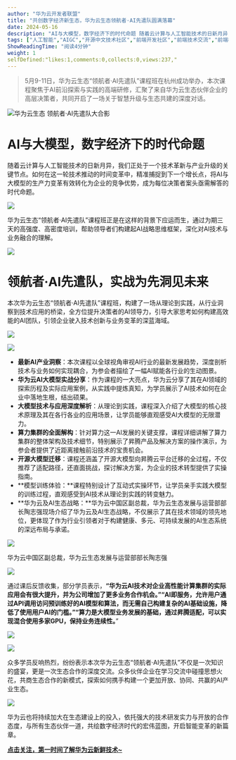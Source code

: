 ```yaml
---
author: "华为云开发者联盟"
title: "共创数字经济新生态，华为云生态领航者·AI先遣队圆满落幕"
date: 2024-05-16
description: "AI与大模型，数字经济下的时代命题 随着云计算与人工智能技术的日新月异，我们正处于一个技术革新与产业升级的关键节点。"
tags: ["人工智能","AIGC","开源中文技术社区","前端开发社区","前端技术交流","前端框架教程","JavaScript 学习资源","CSS 技巧与最佳实践","HTML5 最新动态","前端工程师职业发展","开源前端项目","前端技术趋势"]
ShowReadingTime: "阅读4分钟"
weight: 1
selfDefined:"likes:1,comments:0,collects:0,views:237,"
---
```

> 5月9-11日，华为云生态“领航者·AI先遣队”课程班在杭州成功举办，本次课程聚焦于AI前沿探索与实践的高端研修，汇聚了来自华为云生态伙伴企业的高层决策者，共同开启了一场关于智慧升级与生态共建的深度对话。

![](/images/jueJin/8b82d43e0dcd4f5.png)华为云生态 领航者·AI先遣队大合影

AI与大模型，数字经济下的时代命题
=================

随着云计算与人工智能技术的日新月异，我们正处于一个技术革新与产业升级的关键节点。如何在这一轮技术推动的时间变革中，精准捕捉到下一个增长点，将AI与大模型的生产力变革有效转化为企业的竞争优势，成为每位决策者案头亟需解答的时代命题。

![](/images/jueJin/09ea2aaf8388449.png)

华为云生态“领航者·AI先遣队”课程班正是在这样的背景下应运而生，通过为期三天的高强度、高密度培训，帮助领导者们构建起AI战略思维框架，深化对AI技术与业务融合的理解。

![](/images/jueJin/0cc296f0d98649e.png)

领航者·AI先遣队，实战为先洞见未来
==================

本次华为云生态“领航者·AI先遣队”课程班，构建了一场从理论到实践，从行业洞察到技术应用的桥梁，全方位提升决策者的AI领导力，引导大家思考如何构建高效能的AI团队，引领企业驶入技术创新与业务变革的深蓝海域。

![](/images/jueJin/16bae10e2bc2485.png)

![](/images/jueJin/cc44811738e04f3.png)

*   **最新AI产业洞察**：本次课程以全球视角审视AI行业的最新发展趋势，深度剖析技术与业务如何实现耦合，为参会者描绘了一幅AI赋能各行业的生动图景。
*   **华为云AI大模型实战分享**：作为课程的一大亮点，华为云分享了其在AI领域的探索历程及实际应用案例，从实践中提炼真知，为学员展示了AI技术如何在企业中落地生根，结出硕果。
*   **大模型技术与应用深度解析**：从理论到实践，课程深入介绍了大模型的核心技术原理及其在各行各业的应用场景，让学员能够直观感受AI大模型的无限潜力。
*   **算力集群的全面解构**：针对算力这一AI发展的关键支撑，课程详细讲解了算力集群的整体架构及技术细节，特别展示了昇腾产品及解决方案的操作演示，为参会者提供了近距离接触前沿技术的宝贵机会。
*   **开源大模型迁移**：课程还涵盖了开源大模型向昇腾云平台迁移的全过程，不仅推荐了适配路径，还直面挑战，探讨解决方案，为企业的技术转型提供了实操指南。
*   \*\*模型训练体验：\*\*课程特别设计了互动式实操环节，让学员亲手实践大模型的训练过程，直观感受到AI技术从理论到实践的转变魅力。
*   \*\*华为云及AI生态战略：\*\*华为云中国区副总裁，华为云生态发展与运营部部长陶志强现场介绍了华为云及AI生态战略，不仅展示了其在技术领域的领先地位，更体现了作为行业引领者对于构建健康、多元、可持续发展的AI生态系统的深远布局与承诺。

![](/images/jueJin/a4be1454adbd43a.png)

华为云中国区副总裁，华为云生态发展与运营部部长陶志强

![](/images/jueJin/a4338cb150ea43d.png)

通过课后反馈收集，部分学员表示，**“华为云AI技术对企业高性能计算集群的实际应用会有很大提升，并为公司增加了更多业务合作机会。”“AI即服务，允许用户通过API调用访问预训练好的AI模型和算法，而无需自己构建复杂的AI基础设施，降低了使用用户AI的门槛。”“算力是大模型业务发展的基础，通过昇腾适配，可以实现混合使用多家GPU，保持业务连续性。**”

![](/images/jueJin/16ad206c61f5494.png)

![](/images/jueJin/a21f0262aec94eb.png)

众多学员反响热烈，纷纷表示本次华为云生态“领航者·AI先遣队”不仅是一次知识的盛宴，更是一次生态合作的深度交流。众多伙伴企业在学习交流中碰撞思想火花，共商生态合作的新模式，探索如何携手构建一个更加开放、协同、共赢的AI产业生态。

![](/images/jueJin/2c4c5b2a4b4549d.png)

华为云也将持续加大在生态建设上的投入，依托强大的技术研发实力与开放的合作态度，与所有生态伙伴一道，共绘数字经济时代的宏伟蓝图，开启智能变革的新篇章。

[**点击关注，第一时间了解华为云新鲜技术~**](https://link.juejin.cn?target=https%3A%2F%2Fbbs.huaweicloud.com%2Fblogs%3Futm_source%3Djuejin%26utm_medium%3Dbbs-ex%26utm_campaign%3Dother%26utm_content%3Dcontent "https://bbs.huaweicloud.com/blogs?utm_source=juejin&utm_medium=bbs-ex&utm_campaign=other&utm_content=content")